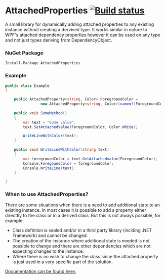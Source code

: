 # AttachedProperties [![Build status](https://ci.appveyor.com/api/projects/status/9l9iji73dae9j0da?svg=true)](https://ci.appveyor.com/project/nwendel/attachedproperties-py5wh)

A small library for dynamically adding attached properties to any existing instance without creating a dervived type.  It works similar in nature to WPF's attached dependency properties however it can be used on any type and not just types deriving from DependencyObject.

### NuGet Package

```
Install-Package AttachedProperties
```

### Example
```csharp
public class Example
{

	public AttachedProperty<string, Color> ForegroundColor =
    			new AttachedProperty<string, Color>(nameof(ForegroundColor));
    
    public void SomeMethod()
    {
    	var text = "Some value";
        text.SetAttachedValue(ForegroundColor, Color.White);

		WriteLineWithColor(text);
    }
    
    public void WriteLineWithColor(string text)
    {
        var foregroundColor = text.GetAttachedvalue(ForegroundColor);
        Console.ForegoundColor = foregroundColor;
		Console.WriteLine(text);    	
    }

}
```

### When to use AttachedProperties?

There are some situations when there is a need to add additional state to an existing instance.  In most cases it is possible to add a property either directtly to the class or in a derived class.  But this is not always possible, for example:
* Class defintion is sealed and/or in a third party library (inclding .NET Framework) and cannot be changed.
* The creation of the instance where additional state is needed is not possible to change and there are other dependencies which are not expecting changes to the instance.
* Where there is no wish to change the class since the attached property is just used in a very specific part of the solution.

[Documentation can be found here.](https://github.com/nwendel/AttachedProperties/wiki) 
